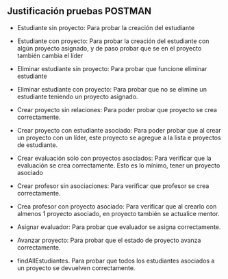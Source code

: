 ## Justificación pruebas POSTMAN

- Estudiante sin proyecto: Para probar la creación del estudiante

- Estudiante con proyecto: Para probar la creación del estudiante con algún proyecto asignado, y de paso probar que se en el proyecto también cambia el líder 

- Eliminar estudiante sin proyecto: Para probar que funcione eliminar estudiante

- Eliminar estudiante con proyecto: Para probar que no se elimine un estudiante teniendo un proyecto asignado.

- Crear proyecto sin relaciones: Para poder probar que proyecto se crea correctamente.

- Crear proyecto con estudiante asociado: Para poder probar que al crear un proyecto con un líder, este proyecto se agregue a la lista e proyectos de estudiante.

- Crear evaluación solo con proyectos asociados: Para verificar que la evaluación se crea correctamente. Esto es lo mínimo, tener un proyecto asociado

- Crear profesor sin asociaciones: Para verificar que profesor se crea correctamente.

- Crea profesor con proyecto asociado: Para verificar que al crearlo con almenos 1 proyecto asociado, en proyecto también se actualice mentor.

- Asignar evaluador: Para probar que evaluador se asigna correctamente.

- Avanzar proyecto: Para probar que el estado de proyecto avanza correctamente.

- findAllEstudiantes. Para probar que todos los estudiantes asociados a un proyecto se devuelven correctamente.